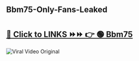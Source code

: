 
 ## Bbm75-Only-Fans-Leaked

# <h2><a href="https://clipsfans.com/Bbm75&ref=git">🔗 Click to LINKS ⏩⏩ 👉 🟢 Bbm75 </a></h2>

<a href="https://clipsfans.com/Bbm75&ref=git" rel="nofollow" data-target="animated-image.originalLink"><img src="https://i.ibb.co.com/xMMVF88/686577567.gif" alt="Viral Video Original" style="max-width: 100%; display: inline-block;" data-target="animated-image.originalImage"></a>
